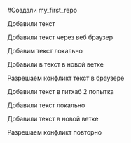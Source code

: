 ﻿
#Создали my_first_repo

Добавили текст

Добавили текст через веб браузер

Добавим текст локально

Добавили в текст в новой ветке

Разрешаем конфликт текст в браузере

Добавили текст в гитхаб 2 попытка

Добавили текст локально

Добавили текст в новой ветке

Разрешаем конфликт повторно
